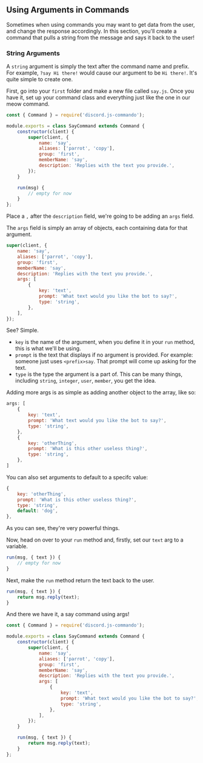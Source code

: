 ## Using Arguments in Commands

Sometimes when using commands you may want to get data from the user, and change the response accordingly. In this section, you'll create a command that pulls a string from the message and says it back to the user!

### String Arguments

A `string` argument is simply the text after the command name and prefix. For example, `?say Hi there!` would cause our argument to be `Hi there!`. It's quite simple to create one.

First, go into your `first` folder and make a new file called `say.js`. Once you have it, set up your command class and everything just like the one in our meow command.

```js
const { Command } = require('discord.js-commando');

module.exports = class SayCommand extends Command {
	constructor(client) {
		super(client, {
			name: 'say',
			aliases: ['parrot', 'copy'],
			group: 'first',
			memberName: 'say',
			description: 'Replies with the text you provide.',
		});
	}

	run(msg) {
		// empty for now
	}
};
```

Place a `,` after the `description` field, we're going to be adding an `args` field.

The `args` field is simply an array of objects, each containing data for that argument.

<!-- eslint-skip -->

```js
super(client, {
	name: 'say',
	aliases: ['parrot', 'copy'],
	group: 'first',
	memberName: 'say',
	description: 'Replies with the text you provide.',
	args: [
		{
			key: 'text',
			prompt: 'What text would you like the bot to say?',
			type: 'string',
		},
	],
});
```

See? Simple.

- `key` is the name of the argument, when you define it in your `run` method, this is what we'll be using.  
- `prompt` is the text that displays if no argument is provided. For example: someone just uses `<prefix>say`. That prompt will come up asking for the text.  
- `type` is the type the argument is a part of. This can be many things, including `string`, `integer`, `user`, `member`, you get the idea.

Adding more args is as simple as adding another object to the array, like so:

<!-- eslint-skip -->

```js
args: [
	{
		key: 'text',
		prompt: 'What text would you like the bot to say?',
		type: 'string',
	},
	{
		key: 'otherThing',
		prompt: 'What is this other useless thing?',
		type: 'string',
	},
]
```

You can also set arguments to default to a specifc value:

<!-- eslint-skip -->

```js
{
	key: 'otherThing',
	prompt: 'What is this other useless thing?',
	type: 'string',
	default: 'dog',
},
```

As you can see, they're very powerful things.

Now, head on over to your `run` method and, firstly, set our `text` arg to a variable.

<!-- eslint-skip -->

```js
run(msg, { text }) {
	// empty for now
}
```

Next, make the `run` method return the text back to the user.

<!-- eslint-skip -->

```js
run(msg, { text }) {
	return msg.reply(text);
}
```

And there we have it, a say command using args!

```js
const { Command } = require('discord.js-commando');

module.exports = class SayCommand extends Command {
	constructor(client) {
		super(client, {
			name: 'say',
			aliases: ['parrot', 'copy'],
			group: 'first',
			memberName: 'say',
			description: 'Replies with the text you provide.',
			args: [
				{
					key: 'text',
					prompt: 'What text would you like the bot to say?',
					type: 'string',
				},
			],
		});
	}

	run(msg, { text }) {
		return msg.reply(text);
	}
};
```

